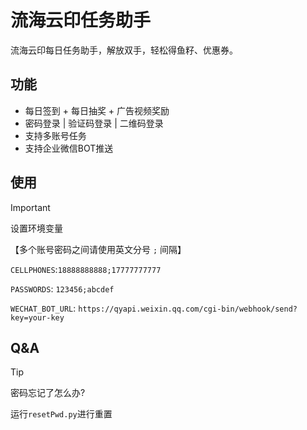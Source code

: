 
# 流海云印任务助手

流海云印每日任务助手，解放双手，轻松得鱼籽、优惠券。


## 功能

- 每日签到 + 每日抽奖 + 广告视频奖励
- 密码登录 | 验证码登录 | 二维码登录
- 支持多账号任务
- 支持企业微信BOT推送


## 使用

> [!IMPORTANT]
>
> 设置环境变量
>
> 【多个账号密码之间请使用英文分号 `;` 间隔】
>
> `CELLPHONES`:`18888888888;17777777777`
>
> `PASSWORDS`: `123456;abcdef`
>
> `WECHAT_BOT_URL`: `https://qyapi.weixin.qq.com/cgi-bin/webhook/send?key=your-key`


## Q&A

> [!TIP]
>
> 密码忘记了怎么办?
>
> 运行`resetPwd.py`进行重置